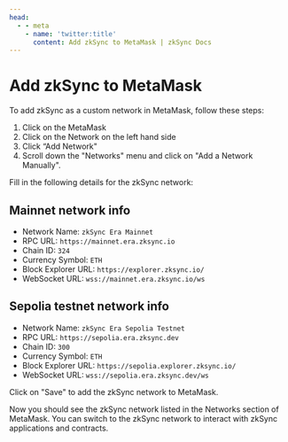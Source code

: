 ```yaml
---
head:
  - - meta
    - name: 'twitter:title'
      content: Add zkSync to MetaMask | zkSync Docs
---
```


# Add zkSync to MetaMask

To add zkSync as a custom network in MetaMask, follow these steps:

1. Click on the MetaMask
2. Click on the Network on the left hand side
3. Click “Add Network"
4. Scroll down the "Networks" menu and click on "Add a Network Manually".

Fill in the following details for the zkSync network:

## Mainnet network info

- Network Name: `zkSync Era Mainnet`
- RPC URL: `https://mainnet.era.zksync.io`
- Chain ID: `324`
- Currency Symbol: `ETH`
- Block Explorer URL: `https://explorer.zksync.io/`
- WebSocket URL: `wss://mainnet.era.zksync.io/ws`

## Sepolia testnet network info

- Network Name: `zkSync Era Sepolia Testnet`
- RPC URL: `https://sepolia.era.zksync.dev`
- Chain ID: `300`
- Currency Symbol: `ETH`
- Block Explorer URL: `https://sepolia.explorer.zksync.io/`
- WebSocket URL: `wss://sepolia.era.zksync.dev/ws`

Click on "Save" to add the zkSync network to MetaMask.

Now you should see the zkSync network listed in the Networks section of MetaMask. You can switch to the zkSync network
to interact with zkSync applications and contracts.
